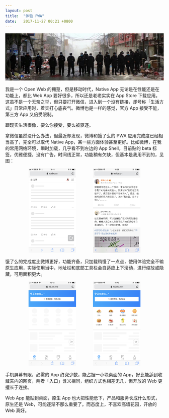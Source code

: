 ```yaml
---
layout: post
title:  "体验 PWA"
date:   2017-11-27 00:21 +0800
---
```


![低端人口](/files/2017/11/27/beijing.jpg)

我是一个 Open Web 的拥趸，但是移动时代，Native App 无论是在性能还是在功能上，都比 Web App 要好很多，所以还是老老实实在 App Store 下载应用。这虽不是一个无奈之举，但只要打开微信，进入到一个没有链接，却号称「生活方式」日常应用时，着实打心底丧气。微博也是一样的感觉，官方 App 接受不能，第三方 App 又倍受限制。

跟现实生活很像，要么你接受，要么被驱逐。

拿微信虽然没什么办法，但最近却发现，微博和饿了么的 PWA 应用完成度已经相当高了，完全可以取代 Native App，某一些方面体验甚至更好。比如微博，在我的常用网络环境，瞬时加载，几乎看不到左边的 App Shell，目前贴的 beta 标签，优雅便捷，没有广告，时间线正常，功能稍有欠缺，但基本是我用不到的，见图：

<div  style="text-align: center;">
<p>
<img src="/files/2017/11/27/weibo_app_shell.png" alt="weibo app shell" height="30%" width="30%" style="display: inline-block; margin: 0 5%;">
<img src="/files/2017/11/27/weibo.png" alt="weibo app shell" height="30%" width="30%" style="display: inline-block; margin: 0 5%;">
</p>
</div>

饿了么的完成度比微博更好，功能齐备，只加载稍慢了一点点，使用体验完全不输原生应用，实际使用当中，地址栏和底部工具栏会自适应上下滚动，进行缩放或隐藏，可用面积更大。

<div  style="text-align: center;">
<p>
<img src="/files/2017/11/27/ele_app_shell.png" alt="weibo app shell" height="30%" width="30%" style="display: inline-block; margin: 0 5%;">
<img src="/files/2017/11/27/ele_loading.png" alt="weibo app shell" height="30%" width="30%" style="display: inline-block; margin: 0 5%;">
</p>
</div>

手机屏幕有限，必需的 App 终究少数，能占据一小块桌面的 App，好比能舔到收藏夹内的网页，两者「入口」含义相同，组织方式也相差无几，但开放的 Web 更擅长于连接。

Web App 能贴到桌面，原生 App 也大把性能低下，产品和服务长成什么形式，原生还是 Web，可能逐渐不那么重要了。而态度上，不喜欢高墙花园，开放的 Web 真好。